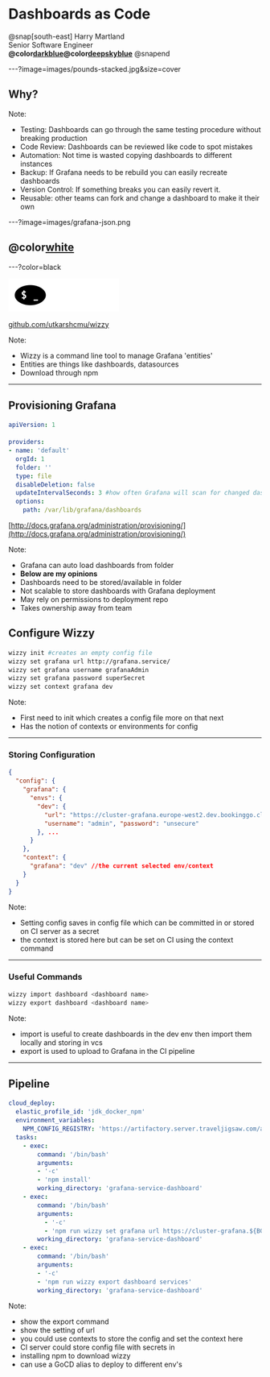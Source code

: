 # Dashboards as Code

@snap[south-east]
Harry Martland  
Senior Software Engineer  
**@color[darkblue](Booking)@color[deepskyblue](Go)**
@snapend

---?image=images/pounds-stacked.jpg&size=cover

## Why?

Note:
- Testing: Dashboards can go through the same testing procedure without breaking production
- Code Review: Dashboards can be reviewed like code to spot mistakes
- Automation: Not time is wasted copying dashboards to different instances
- Backup: If Grafana needs to be rebuild you can easily recreate dashboards
- Version Control: If something breaks you can easily revert it.
- Reusable: other teams can fork and change a dashboard to make it their own

---?image=images/grafana-json.png

## @color[white](Grafana)

---?color=black

![Wizzy Logo](images/wizzy-logo.png)

[github.com/utkarshcmu/wizzy](github.com/utkarshcmu/wizzy)

Note:
- Wizzy is a command line tool to manage Grafana 'entities'
- Entities are things like dashboards, datasources
- Download through npm


---

## Provisioning Grafana

```yaml
apiVersion: 1

providers:
- name: 'default'
  orgId: 1
  folder: ''
  type: file
  disableDeletion: false
  updateIntervalSeconds: 3 #how often Grafana will scan for changed dashboards
  options:
    path: /var/lib/grafana/dashboards
```
[http://docs.grafana.org/administration/provisioning/](http://docs.grafana.org/administration/provisioning/)

Note:
 - Grafana can auto load dashboards from folder
 - **Below are my opinions**
 - Dashboards need to be stored/available in folder
 - Not scalable to store dashboards with Grafana deployment
 - May rely on permissions to deployment repo
 - Takes ownership away from team

## Configure Wizzy

```bash
wizzy init #creates an empty config file
wizzy set grafana url http://grafana.service/
wizzy set grafana username grafanaAdmin
wizzy set grafana password superSecret
wizzy set context grafana dev

```

Note:
- First need to init which creates a config file more on that next
- Has the notion of contexts or environments for config

---

### Storing Configuration

```json
{
  "config": {
    "grafana": {
      "envs": {
        "dev": {
          "url": "https://cluster-grafana.europe-west2.dev.bookinggo.cloud",
          "username": "admin", "password": "unsecure"
        }, ...
      }
    },
    "context": {
      "grafana": "dev" //the current selected env/context
    }
  }
}
```

Note:
 - Setting config saves in config file which can be committed in or stored on CI server as a secret
 - the context is stored here but can be set on CI using the context command

---

### Useful Commands
```bash
wizzy import dashboard <dashboard name>
wizzy export dashboard <dashboard name>
```

Note:
 - import is useful to create dashboards in the dev env then import them locally and storing in vcs
 - export is used to upload to Grafana in the CI pipeline
---

## Pipeline
```yaml
cloud_deploy:
  elastic_profile_id: 'jdk_docker_npm'
  environment_variables:
    NPM_CONFIG_REGISTRY: 'https://artifactory.server.traveljigsaw.com/artifactory/api/npm/npm/'
  tasks:
    - exec:
        command: '/bin/bash'
        arguments:
        - '-c'
        - 'npm install'
        working_directory: 'grafana-service-dashboard'
    - exec:
        command: '/bin/bash'
        arguments:
          - '-c'
          - 'npm run wizzy set grafana url https://cluster-grafana.${BG_CLOUD_DC}.${BG_CLOUD_ENVIRONMENT}.bookinggo.cloud'
        working_directory: 'grafana-service-dashboard'
    - exec:
        command: '/bin/bash'
        arguments:
        - '-c'
        - 'npm run wizzy export dashboard services'
        working_directory: 'grafana-service-dashboard'
```

Note:
 - show the export command
 - show the setting of url
 - you could use contexts to store the config and set the context here
 - CI server could store config file with secrets in
 - installing npm to download wizzy
 - can use a GoCD alias to deploy to different env's